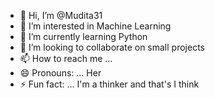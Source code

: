 - 👋 Hi, I’m @Mudita31
- 👀 I’m interested in Machine Learning
- 🌱 I’m currently learning Python
- 💞️ I’m looking to collaborate on small projects
- 📫 How to reach me ...
- 😄 Pronouns: ... Her
- ⚡ Fun fact: ... I'm a thinker and that's I think

<!---
Mudita31/Mudita31 is a ✨ special ✨ repository because its `README.md` (this file) appears on your GitHub profile.
You can click the Preview link to take a look at your changes.
--->
